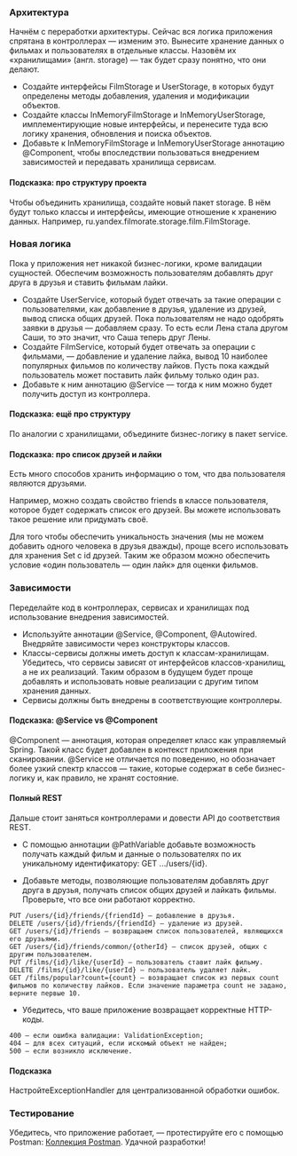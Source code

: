 ### Архитектура

Начнём с переработки архитектуры. Сейчас вся логика приложения спрятана в контроллерах 
— изменим это. Вынесите хранение данных о фильмах и пользователях в отдельные классы. 
Назовём их «хранилищами» (англ. storage) — так будет сразу понятно, что они делают.  

- Создайте интерфейсы FilmStorage и UserStorage, в которых будут определены методы добавления, удаления и модификации объектов.
- Создайте классы InMemoryFilmStorage и InMemoryUserStorage, имплементирующие новые интерфейсы, и перенесите туда всю логику хранения, обновления и поиска объектов.
- Добавьте к InMemoryFilmStorage и InMemoryUserStorage аннотацию @Component, чтобы впоследствии пользоваться внедрением зависимостей и передавать хранилища сервисам.

#### Подсказка: про структуру проекта
Чтобы объединить хранилища, создайте новый пакет storage. В нём будут только классы и интерфейсы, имеющие отношение к хранению данных. Например, ru.yandex.filmorate.storage.film.FilmStorage.
### Новая логика

Пока у приложения нет никакой бизнес-логики, кроме валидации сущностей. Обеспечим возможность пользователям добавлять друг друга в друзья и ставить фильмам лайки.

- Создайте UserService, который будет отвечать за такие операции с пользователями, как добавление в друзья, удаление из друзей, вывод списка общих друзей. Пока пользователям не надо одобрять заявки в друзья — добавляем сразу. То есть если Лена стала другом Саши, то это значит, что Саша теперь друг Лены.
- Создайте FilmService, который будет отвечать за операции с фильмами, — добавление и удаление лайка, вывод 10 наиболее популярных фильмов по количеству лайков. Пусть пока каждый пользователь может поставить лайк фильму только один раз.
- Добавьте к ним аннотацию @Service — тогда к ним можно будет получить доступ из контроллера.

#### Подсказка: ещё про структуру
По аналогии с хранилищами, объедините бизнес-логику в пакет service.
#### Подсказка: про список друзей и лайки
Есть много способов хранить информацию о том, что два пользователя являются друзьями. 

Например, можно создать свойство friends в классе пользователя, которое будет содержать список его друзей. Вы можете использовать такое решение или придумать своё.

Для того чтобы обеспечить уникальность значения (мы не можем добавить одного человека в друзья дважды), проще всего использовать для хранения Set<Long> c  id друзей. Таким же образом можно обеспечить условие «один пользователь — один лайк» для оценки фильмов.

### Зависимости

Переделайте код в контроллерах, сервисах и хранилищах под использование внедрения зависимостей. 

- Используйте аннотации @Service, @Component, @Autowired. Внедряйте зависимости через конструкторы классов.
- Классы-сервисы должны иметь доступ к классам-хранилищам. Убедитесь, что сервисы зависят от интерфейсов классов-хранилищ, а не их реализаций. Таким образом в будущем будет 
проще добавлять и использовать новые реализации с другим типом хранения данных.
- Сервисы должны быть внедрены в соответствующие контроллеры.

#### Подсказка: @Service vs @Component
@Component — аннотация, которая определяет класс как управляемый Spring. Такой класс будет добавлен в контекст приложения при сканировании. @Service не отличается по поведению, но обозначает более узкий спектр классов — такие, которые содержат в себе бизнес-логику и, как правило, не хранят состояние.

#### Полный REST

Дальше стоит заняться контроллерами и довести API до соответствия REST. 

- С помощью аннотации @PathVariable добавьте возможность получать каждый фильм и данные о пользователях по их уникальному идентификатору: GET .../users/{id}.

- Добавьте методы, позволяющие пользователям добавлять друг друга в друзья, получать список общих друзей и лайкать фильмы. Проверьте, что все они работают корректно. 
```
PUT /users/{id}/friends/{friendId} — добавление в друзья.
DELETE /users/{id}/friends/{friendId} — удаление из друзей.
GET /users/{id}/friends — возвращаем список пользователей, являющихся его друзьями.
GET /users/{id}/friends/common/{otherId} — список друзей, общих с другим пользователем.
PUT /films/{id}/like/{userId} — пользователь ставит лайк фильму.
DELETE /films/{id}/like/{userId} — пользователь удаляет лайк.
GET /films/popular?count={count} — возвращает список из первых count фильмов по количеству лайков. Если значение параметра count не задано, верните первые 10.
```

- Убедитесь, что ваше приложение возвращает корректные HTTP-коды. 
```
400 — если ошибка валидации: ValidationException;
404 — для всех ситуаций, если искомый объект не найден;
500 — если возникло исключение.
```
#### Подсказка
НастройтеExceptionHandler для централизованной обработки ошибок.
### Тестирование

Убедитесь, что приложение работает, — протестируйте его с помощью Postman: [Коллекция Postman](https://github.com/yandex-praktikum/java-filmorate/blob/add-friends-likes/postman/sprint.json). 
Удачной разработки!